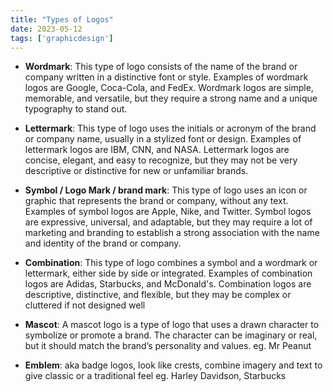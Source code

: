 ```yaml
---
title: "Types of Logos"
date: 2023-05-12
tags: ['graphicdesign']
---
```

- **Wordmark**: This type of logo consists of the name of the brand or company written in a distinctive font or style. Examples of wordmark logos are Google, Coca-Cola, and FedEx. Wordmark logos are simple, memorable, and versatile, but they require a strong name and a unique typography to stand out.

- **Lettermark**: This type of logo uses the initials or acronym of the brand or company name, usually in a stylized font or design. Examples of lettermark logos are IBM, CNN, and NASA. Lettermark logos are concise, elegant, and easy to recognize, but they may not be very descriptive or distinctive for new or unfamiliar brands.

- **Symbol / Logo Mark / brand mark**: This type of logo uses an icon or graphic that represents the brand or company, without any text. Examples of symbol logos are Apple, Nike, and Twitter. Symbol logos are expressive, universal, and adaptable, but they may require a lot of marketing and branding to establish a strong association with the name and identity of the brand or company.

- **Combination**: This type of logo combines a symbol and a wordmark or lettermark, either side by side or integrated. Examples of combination logos are Adidas, Starbucks, and McDonald's. Combination logos are descriptive, distinctive, and flexible, but they may be complex or cluttered if not designed well

- **Mascot**: A mascot logo is a type of logo that uses a drawn character to symbolize or promote a brand. The character can be imaginary or real, but it should match the brand’s personality and values. eg. Mr Peanut

- **Emblem**:  aka badge logos, look like crests, combine imagery and text to give classic or a traditional feel eg. Harley Davidson, Starbucks